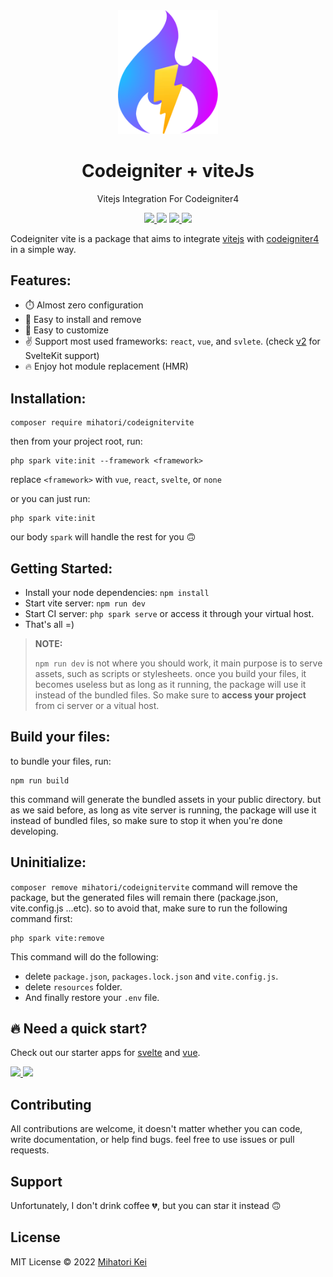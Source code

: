 <div align="center">
	<img width="160px" src="src/logo.png">
  	<h1>Codeigniter + viteJs</h1>
  	<p>Vitejs Integration For Codeigniter4</p>
	<p>
		<a href="https://github.com/firtadokei/codeigniter-vitejs/releases">
			<img src="https://custom-icon-badges.herokuapp.com/github/v/release/firtadokei/codeigniter-vitejs?logo=tag">
		</a>
		<img src="https://custom-icon-badges.herokuapp.com/packagist/stars/mihatori/codeignitervite?logo=star">
		<a href="https://packagist.org/packages/mihatori/codeignitervite">
			<img src="https://badges.hiptest.com:/packagist/dt/mihatori/codeignitervite?color=%23c700ff&logo=packagist&logoColor=%23c700ff">
		</a>
		<a href="LICENSE">
			<img src="https://custom-icon-badges.herokuapp.com/packagist/l/mihatori/codeignitervite?logo=law">
		</a>
	</p>
</div>

Codeigniter vite is a package that aims to integrate [vitejs](https://vitejs.dev/) with [codeigniter4](https://codeigniter.com/) in a simple way.

## Features:
 - ⏱️ Almost zero configuration
 - 🧩 Easy to install and remove
 - 🔨 Easy to customize
 - ✌️ Support most used frameworks: `react`, `vue`, and `svlete`. (check [v2](https://github.com/firtadokei/codeigniter-vitejs/tree/v2) for SvelteKit support)
 - 🔥 Enjoy hot module replacement (HMR)
 
## Installation:

```
composer require mihatori/codeignitervite
```

then from your project root, run:

```
php spark vite:init --framework <framework>
```

replace `<framework>` with `vue`, `react`, `svelte`, or `none`

or you can just run:

```
php spark vite:init
```

our body `spark` will handle the rest for you 🙃

## Getting Started:
- Install your node dependencies: `npm install`
- Start vite server: `npm run dev`
- Start CI server: `php spark serve` or access it through your virtual host.
- That's all =)

> **NOTE:**
> 
> `npm run dev` is not where you should work, it main purpose is to serve assets, such as scripts or stylesheets.
> once you build your files, it becomes useless
> but as long as it running, the package will use it instead of the bundled files.
> So make sure to **access your project** from ci server or a vitual host.

## Build your files:

to bundle your files, run: 
```
npm run build
```
this command will generate the bundled assets in your public directory. 
but as we said before, as long as vite server is running, the package will use it instead of bundled files, so make sure to stop it when you're done developing.

## Uninitialize:

`composer remove mihatori/codeignitervite` command will remove the package, but the generated files will remain there (package.json, vite.config.js ...etc).
so to avoid that, make sure to run the following command first:

```
php spark vite:remove
```
This command will do the following:
- delete `package.json`, `packages.lock.json` and `vite.config.js`.
- delete `resources` folder.
- And finally restore your `.env` file.

## 🔥 Need a quick start?
Check out our starter apps for [svelte](https://github.com/firtadokei/ci-svelte-appstarter) and [vue](https://github.com/firtadokei/ci-vue-appstarter).

<a href="https://github.com/firtadokei/ci-svelte-appstarter">
	<img width="120px" src="https://github.com/firtadokei/ci-svelte-appstarter/raw/master/ci-svelte.webp">
</a>
<a href="https://github.com/firtadokei/ci-vue-appstarter">
	<img width="120px" src="https://github.com/firtadokei/ci-vue-appstarter/raw/master/ci-vue.webp">
</a> 

## Contributing
All contributions are welcome, it doesn't matter whether you can code, write documentation, or help find bugs.
feel free to use issues or pull requests.

## Support
Unfortunately, I don't drink coffee 💔, but you can star it instead 🙃

## License

MIT License &copy; 2022 [Mihatori Kei](https://github.com/firtadokei)
